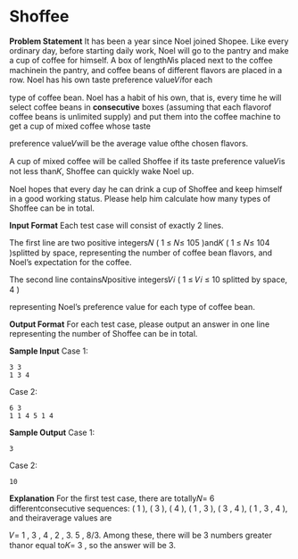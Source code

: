 
# Shoffee

**Problem Statement**
It has been a year since Noel joined Shopee. Like every ordinary day, before starting
daily work, Noel will go to the pantry and make a cup of coffee for himself.
A box of length𝑁is placed next to the coffee machinein the pantry, and coffee beans of
different flavors are placed in a row. Noel has his own taste preference value𝑉𝑖for each

type of coffee bean. Noel has a habit of his own, that is, every time he will select coffee
beans in **consecutive** boxes (assuming that each flavorof coffee beans is unlimited
supply) and put them into the coffee machine to get a cup of mixed coffee whose taste

preference value𝑉will be the average value ofthe chosen flavors.

A cup of mixed coffee will be called Shoffee if its taste preference value𝑉is not less
than𝐾, Shoffee can quickly wake Noel up.

Noel hopes that every day he can drink a cup of Shoffee and keep himself in a good
working status. Please help him calculate how many types of Shoffee can be in total.

**Input Format**
Each test case will consist of exactly 2 lines.

The first line are two positive integers𝑁 ( 1 ≤ 𝑁≤ 105 )and𝐾 ( 1 ≤ 𝑁≤ 104 )splitted by
space, representing the number of coffee bean flavors, and Noel’s expectation for the
coffee.

The second line contains𝑁positive integers𝑉𝑖 ( 1 ≤ 𝑉𝑖 ≤ 10 splitted by space,
4
)

representing Noel’s preference value for each type of coffee bean.

**Output Format**
For each test case, please output an answer in one line representing the number of
Shoffee can be in total.


**Sample Input**
Case 1:

```
3 3
1 3 4
```
Case 2:

```
6 3
1 1 4 5 1 4
```
**Sample Output**
Case 1:

```
3
```
Case 2:

```
10
```
**Explanation**
For the first test case, there are totally𝑁= 6 differentconsecutive sequences:
( 1 ), ( 3 ), ( 4 ), ( 1 , 3 ), ( 3 , 4 ), ( 1 , 3 , 4 ), and theiraverage values are

𝑉= 1 , 3 , 4 , 2 , 3. 5 , 8/3.
Among these, there will be 3 numbers greater thanor equal to𝐾= 3 , so the answer will
be 3.
